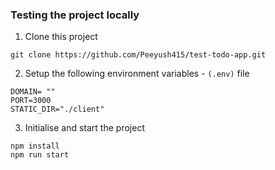 
### Testing the project locally

1. Clone this project
```
git clone https://github.com/Peeyush415/test-todo-app.git
```
2. Setup the following environment variables - `(.env)` file
```
DOMAIN= ""
PORT=3000
STATIC_DIR="./client"

```
3. Initialise and start the project
```
npm install
npm run start
```




